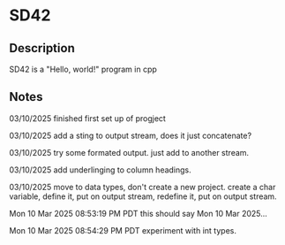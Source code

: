 # SD42
## Description
SD42 is a "Hello, world!" program in cpp

## Notes
03/10/2025 finished first set up of progject

03/10/2025 add a sting to output stream, does it just concatenate?

03/10/2025 try some formated output. just add to another stream.

03/10/2025 add underlinging to column headings.

03/10/2025 move to data types, don't create a new project. create a char
variable, define it, put on output stream, redefine it, put on output stream.


Mon 10 Mar 2025 08:53:19 PM PDT this should say Mon 10 Mar 2025...


Mon 10 Mar 2025 08:54:29 PM PDT
experiment with int types.
